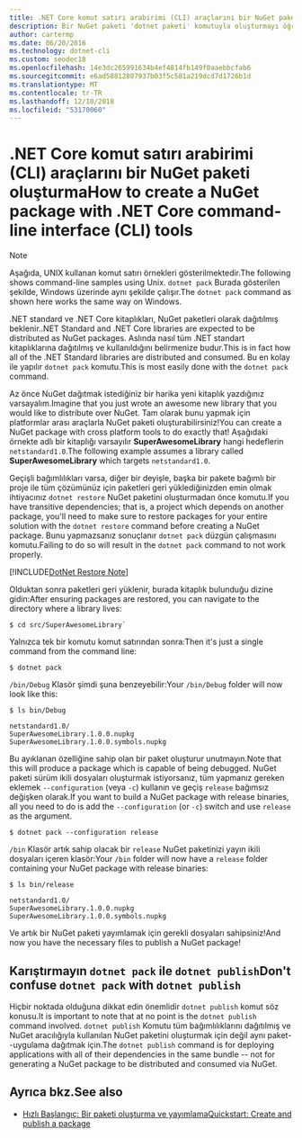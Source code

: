 ```yaml
---
title: .NET Core komut satırı arabirimi (CLI) araçlarını bir NuGet paketi oluşturma
description: Bir NuGet paketi 'dotnet paketi' komutuyla oluşturmayı öğrenin.
author: cartermp
ms.date: 06/20/2016
ms.technology: dotnet-cli
ms.custom: seodec18
ms.openlocfilehash: 14e3dc265991634b4ef4814fb149f0aaebbcfab6
ms.sourcegitcommit: e6ad58812807937b03f5c581a219dcd7d1726b1d
ms.translationtype: MT
ms.contentlocale: tr-TR
ms.lasthandoff: 12/10/2018
ms.locfileid: "53170060"
---
```

# <a name="how-to-create-a-nuget-package-with-net-core-command-line-interface-cli-tools"></a><span data-ttu-id="7e636-103">.NET Core komut satırı arabirimi (CLI) araçlarını bir NuGet paketi oluşturma</span><span class="sxs-lookup"><span data-stu-id="7e636-103">How to create a NuGet package with .NET Core command-line interface (CLI) tools</span></span>

> [!NOTE]
> <span data-ttu-id="7e636-104">Aşağıda, UNIX kullanan komut satırı örnekleri gösterilmektedir.</span><span class="sxs-lookup"><span data-stu-id="7e636-104">The following shows command-line samples using Unix.</span></span> <span data-ttu-id="7e636-105">`dotnet pack` Burada gösterilen şekilde, Windows üzerinde aynı şekilde çalışır.</span><span class="sxs-lookup"><span data-stu-id="7e636-105">The `dotnet pack` command as shown here works the same way on Windows.</span></span>

<span data-ttu-id="7e636-106">.NET standard ve .NET Core kitaplıkları, NuGet paketleri olarak dağıtılmış beklenir.</span><span class="sxs-lookup"><span data-stu-id="7e636-106">.NET Standard and .NET Core libraries are expected to be distributed as NuGet packages.</span></span> <span data-ttu-id="7e636-107">Aslında nasıl tüm .NET standart kitaplıklarına dağıtılmış ve kullanıldığını belirmenize budur.</span><span class="sxs-lookup"><span data-stu-id="7e636-107">This is in fact how all of the .NET Standard libraries are distributed and consumed.</span></span> <span data-ttu-id="7e636-108">Bu en kolay ile yapılır `dotnet pack` komutu.</span><span class="sxs-lookup"><span data-stu-id="7e636-108">This is most easily done with the `dotnet pack` command.</span></span>

<span data-ttu-id="7e636-109">Az önce NuGet dağıtmak istediğiniz bir harika yeni kitaplık yazdığınız varsayalım.</span><span class="sxs-lookup"><span data-stu-id="7e636-109">Imagine that you just wrote an awesome new library that you would like to distribute over NuGet.</span></span> <span data-ttu-id="7e636-110">Tam olarak bunu yapmak için platformlar arası araçlarla NuGet paketi oluşturabilirsiniz!</span><span class="sxs-lookup"><span data-stu-id="7e636-110">You can create a NuGet package with cross platform tools to do exactly that!</span></span> <span data-ttu-id="7e636-111">Aşağıdaki örnekte adlı bir kitaplığı varsayılır **SuperAwesomeLibrary** hangi hedeflerin `netstandard1.0`.</span><span class="sxs-lookup"><span data-stu-id="7e636-111">The following example assumes a library called **SuperAwesomeLibrary** which targets `netstandard1.0`.</span></span>

<span data-ttu-id="7e636-112">Geçişli bağımlılıkları varsa, diğer bir deyişle, başka bir pakete bağımlı bir proje ile tüm çözümünüz için paketleri geri yüklediğinizden emin olmak ihtiyacınız `dotnet restore` NuGet paketini oluşturmadan önce komutu.</span><span class="sxs-lookup"><span data-stu-id="7e636-112">If you have transitive dependencies; that is, a project which depends on another package, you'll need to make sure to restore packages for your entire solution with the `dotnet restore` command before creating a NuGet package.</span></span> <span data-ttu-id="7e636-113">Bunu yapmazsanız sonuçlanır `dotnet pack` düzgün çalışmasını komutu.</span><span class="sxs-lookup"><span data-stu-id="7e636-113">Failing to do so will result in the `dotnet pack` command to not work properly.</span></span>

[!INCLUDE[DotNet Restore Note](~/includes/dotnet-restore-note.md)]

<span data-ttu-id="7e636-114">Olduktan sonra paketleri geri yüklenir, burada kitaplık bulunduğu dizine gidin:</span><span class="sxs-lookup"><span data-stu-id="7e636-114">After ensuring packages are restored, you can navigate to the directory where a library lives:</span></span>

```console
$ cd src/SuperAwesomeLibrary`
```

<span data-ttu-id="7e636-115">Yalnızca tek bir komutu komut satırından sonra:</span><span class="sxs-lookup"><span data-stu-id="7e636-115">Then it's just a single command from the command line:</span></span>

```console
$ dotnet pack
```

<span data-ttu-id="7e636-116">`/bin/Debug` Klasör şimdi şuna benzeyebilir:</span><span class="sxs-lookup"><span data-stu-id="7e636-116">Your `/bin/Debug` folder will now look like this:</span></span>

```console
$ ls bin/Debug

netstandard1.0/
SuperAwesomeLibrary.1.0.0.nupkg
SuperAwesomeLibrary.1.0.0.symbols.nupkg
```

<span data-ttu-id="7e636-117">Bu ayıklanan özelliğine sahip olan bir paket oluşturur unutmayın.</span><span class="sxs-lookup"><span data-stu-id="7e636-117">Note that this will produce a package which is capable of being debugged.</span></span> <span data-ttu-id="7e636-118">NuGet paketi sürüm ikili dosyaları oluşturmak istiyorsanız, tüm yapmanız gereken eklemek `--configuration` (veya `-c`) kullanın ve geçiş `release` bağımsız değişken olarak.</span><span class="sxs-lookup"><span data-stu-id="7e636-118">If you want to build a NuGet package with release binaries, all you need to do is add the `--configuration` (or `-c`) switch and use `release` as the argument.</span></span>

```console
$ dotnet pack --configuration release
```

<span data-ttu-id="7e636-119">`/bin` Klasör artık sahip olacak bir `release` NuGet paketinizi yayın ikili dosyaları içeren klasör:</span><span class="sxs-lookup"><span data-stu-id="7e636-119">Your `/bin` folder will now have a `release` folder containing your NuGet package with release binaries:</span></span>

```console
$ ls bin/release

netstandard1.0/
SuperAwesomeLibrary.1.0.0.nupkg
SuperAwesomeLibrary.1.0.0.symbols.nupkg
```

<span data-ttu-id="7e636-120">Ve artık bir NuGet paketi yayımlamak için gerekli dosyaları sahipsiniz!</span><span class="sxs-lookup"><span data-stu-id="7e636-120">And now you have the necessary files to publish a NuGet package!</span></span>

## <a name="dont-confuse-dotnet-pack-with-dotnet-publish"></a><span data-ttu-id="7e636-121">Karıştırmayın `dotnet pack` ile `dotnet publish`</span><span class="sxs-lookup"><span data-stu-id="7e636-121">Don't confuse `dotnet pack` with `dotnet publish`</span></span>

<span data-ttu-id="7e636-122">Hiçbir noktada olduğuna dikkat edin önemlidir `dotnet publish` komut söz konusu.</span><span class="sxs-lookup"><span data-stu-id="7e636-122">It is important to note that at no point is the `dotnet publish` command involved.</span></span> <span data-ttu-id="7e636-123">`dotnet publish` Komutu tüm bağımlılıklarını dağıtılmış ve NuGet aracılığıyla kullanılan NuGet paketini oluşturmak için değil aynı paket--uygulama dağıtmak için.</span><span class="sxs-lookup"><span data-stu-id="7e636-123">The `dotnet publish` command is for deploying applications with all of their dependencies in the same bundle -- not for generating a NuGet package to be distributed and consumed via NuGet.</span></span>

## <a name="see-also"></a><span data-ttu-id="7e636-124">Ayrıca bkz.</span><span class="sxs-lookup"><span data-stu-id="7e636-124">See also</span></span>

- [<span data-ttu-id="7e636-125">Hızlı Başlangıç: Bir paketi oluşturma ve yayımlama</span><span class="sxs-lookup"><span data-stu-id="7e636-125">Quickstart: Create and publish a package</span></span>](/nuget/quickstart/create-and-publish-a-package-using-the-dotnet-cli)